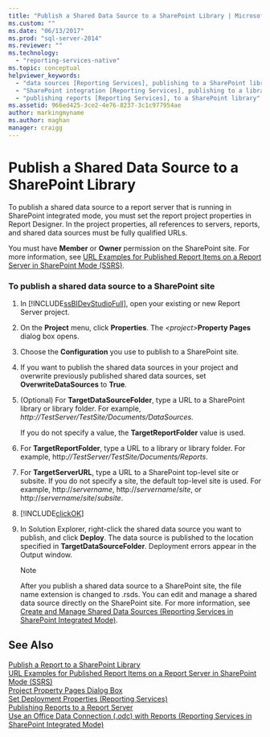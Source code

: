 ```yaml
---
title: "Publish a Shared Data Source to a SharePoint Library | Microsoft Docs"
ms.custom: ""
ms.date: "06/13/2017"
ms.prod: "sql-server-2014"
ms.reviewer: ""
ms.technology: 
  - "reporting-services-native"
ms.topic: conceptual
helpviewer_keywords: 
  - "data sources [Reporting Services], publishing to a SharePoint library"
  - "SharePoint integration [Reporting Services], publishing to a library"
  - "publishing reports [Reporting Services], to a SharePoint library"
ms.assetid: 966ed425-3ce2-4e76-8237-3c1c977954ae
author: markingmyname
ms.author: maghan
manager: craigg
---
```

# Publish a Shared Data Source to a SharePoint Library
  To publish a shared data source to a report server that is running in SharePoint integrated mode, you must set the report project properties in Report Designer. In the project properties, all references to servers, reports, and shared data sources must be fully qualified URLs.  
  
 You must have **Member** or **Owner** permission on the SharePoint site. For more information, see [URL Examples for Published Report Items on a Report Server in SharePoint Mode &#40;SSRS&#41;](../tools/url-examples-for-items-on-a-report-server-sharepoint-mode.md).  
  
### To publish a shared data source to a SharePoint site  
  
1.  In [!INCLUDE[ssBIDevStudioFull](../../includes/ssbidevstudiofull-md.md)], open your existing or new Report Server project.  
  
2.  On the **Project** menu, click **Properties**. The _\<project>_**Property Pages** dialog box opens.  
  
3.  Choose the **Configuration** you use to publish to a SharePoint site.  
  
4.  If you want to publish the shared data sources in your project and overwrite previously published shared data sources, set **OverwriteDataSources** to **True**.  
  
5.  (Optional) For **TargetDataSourceFolder**, type a URL to a SharePoint library or library folder. For example, *http://TestServer/TestSite/Documents/DataSources*.  
  
     If you do not specify a value, the **TargetReportFolder** value is used.  
  
6.  For **TargetReportFolder**, type a URL to a library or library folder. For example, http:*//TestServer/TestSite/Documents/Reports*.  
  
7.  For **TargetServerURL**, type a URL to a SharePoint top-level site or subsite. If you do not specify a site, the default top-level site is used. For example, http://*servername*, http://*servername*/*site*, or http://*servername*/*site*/*subsite*.  
  
8.  [!INCLUDE[clickOK](../../includes/clickok-md.md)]  
  
9. In Solution Explorer, right-click the shared data source you want to publish, and click **Deploy**. The data source is published to the location specified in **TargetDataSourceFolder**. Deployment errors appear in the Output window.  
  
    > [!NOTE]  
    >  After you publish a shared data source to a SharePoint site, the file name extension is changed to .rsds. You can edit and manage a shared data source directly on the SharePoint site. For more information, see [Create and Manage Shared Data Sources &#40;Reporting Services in SharePoint Integrated Mode&#41;](../create-manage-shared-data-sources-reporting-services-sharepoint-integrated-mode.md).  
  
## See Also  
 [Publish a Report to a SharePoint Library](publish-a-report-to-a-sharepoint-library.md)   
 [URL Examples for Published Report Items on a Report Server in SharePoint Mode &#40;SSRS&#41;](../tools/url-examples-for-items-on-a-report-server-sharepoint-mode.md)   
 [Project Property Pages Dialog Box](../tools/project-property-pages-dialog-box.md)   
 [Set Deployment Properties &#40;Reporting Services&#41;](../tools/set-deployment-properties-reporting-services.md)   
 [Publishing Reports to a Report Server](publishing-reports-to-a-report-server.md)   
 [Use an Office Data Connection &#40;.odc&#41; with Reports &#40;Reporting Services in SharePoint Integrated Mode&#41;](../report-data/use-an-office-data-connection-odc-with-reports.md)  
  
  
